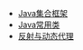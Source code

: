 - [Java集合框架](/JavaEE/JavaSE/集合 "Java集合框架")
- [Java常用类](/JavaEE/JavaSE/Java常用类 "Java常用类")
- [反射与动态代理](/JavaEE/JavaSE/反射与动态代理 "反射与动态代理")

